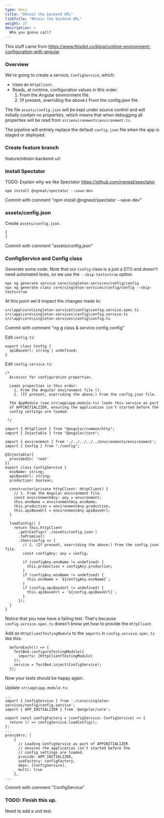 ```yaml
---
type: docs
title: "Obtain the backend URL"
linkTitle: "Obtain the backend URL"
weight: 25
description: >
  Who you gonna call?
---
```


This stuff came from https://www.thisdot.co/blog/runtime-environment-configuration-with-angular

### Overview

We're going to create a service, `ConfigService`, which:
- Uses an `HttpClient`.
- Reads, at runtime, configuration values in this order:
    1. From the Angular environment file.
    2. (If present, overriding the above:) From the config.json file.

The file `assets/config.json` will be kept under source control 
and will initially contain no properties, which means that
when debugging all properties will be read from `src\environments\environment.ts`.

The pipeline will entirely replace the default `config.json` file when the app is staged or deployed.

### Create feature branch

feature/obtain-backend-url

### Install Spectator

TODO: Explain why we like Spectator https://github.com/ngneat/spectator

~~~
npm install @ngneat/spectator --save-dev
~~~

Commit with comment "npm install @ngneat/spectator --save-dev"

### assets/config.json

Create `assets/config.json`.
~~~
{
}
~~~

Commit with comment "assets/config.json"

### ConfigService and Config class

Generate some code. Note that our `Config` class is a just a DTO and doesn't need
automated tests, so we use the `--skip-tests=true` option.

~~~
npx ng generate service core/singleton-services/config/config
npx ng generate class core/singleton-services/config/config --skip-tests=true
~~~

At this point we'd inspect the changes made to:

~~~
src\app\core\singleton-services\config\config.service.spec.ts
src\app\core\singleton-services\config\config.service.ts
src\app\core\singleton-services\config\config.ts
~~~

Commit with comment "ng g class & service config config"

Edit `config.ts`:
~~~
export class Config {
  apiBaseUrl: string | undefined;
}
~~~

Edit `config.service.ts`:

~~~
/*
  Accessor for configuration properties.

  Loads properties in this order:
    1. From the Angular environment file ().
    2. (If present, overriding the above:) From the config.json file.

  The AppModule (see src\app\app.module.ts) loads this service as part
  of APPINITIALIZER, ensuring the application isn't started before the
  config settings are loaded.

 */

import { HttpClient } from "@angular/common/http";
import { Injectable } from "@angular/core";

import { environment } from './../../../../environments/environment';
import { Config } from "./config";

@Injectable({
  providedIn: 'root'
})
export class ConfigService {
  envName: string;
  apiBaseUrl: string;
  production: boolean;

  constructor(private httpClient: HttpClient) {
    // 1. From the Angular environment file.
    const environmentAny: any = environment;
    this.envName = environmentAny.envName;
    this.production = environmentAny.production;
    this.apiBaseUrl = environmentAny.apiBaseUrl;
  }

  loadConfig() {
    return this.httpClient
      .get<Config>('./assets/config.json')
      .toPromise()
      .then(config => {
        // 2. (If present, overriding the above:) From the config.json file.
        const configAny: any = config;

        if (configAny.envName != undefined) {
          this.production = configAny.production;
        }
        if (configAny.envName != undefined) {
          this.envName = `${configAny.envName}`;
        }
        if (config.apiBaseUrl != undefined) {
          this.apiBaseUrl = `${config.apiBaseUrl}`;
        }
      });
  }
}
~~~

Notice that you now have a failing test. That's because `config.service.spec.ts`
doesn't know yet how to provide the `HttpClient`.

Add an `HttpClientTestingModule` to the `imports` in `config.service.spec.ts` like this:
~~~
  beforeEach(() => {
    TestBed.configureTestingModule({
      imports: [HttpClientTestingModule]
    });
    service = TestBed.inject(ConfigService);
  });
~~~

Now your tests should be happy again.

Update `src\app\app.module.ts`:

~~~
...
import { ConfigService } from './core/singleton-services/config/config.service';
import { APP_INITIALIZER } from '@angular/core';

export const configFactory = (configService: ConfigService) => {
  return () => configService.loadConfig();
};
...
providers: [
    {
      // Loading ConfigService as part of APPINITIALIZER
      // ensures the application isn't started before the
      // config settings are loaded.
      provide: APP_INITIALIZER,
      useFactory: configFactory,
      deps: [ConfigService],
      multi: true
    },
...
~~~

Commit with comment "ConfigService"

### TODO: Finish this up.

Need to add a unit test.


